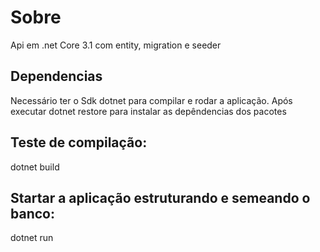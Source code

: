 # Sobre

Api em .net Core 3.1 com entity, migration e seeder

## Dependencias

Necessário ter o Sdk dotnet para compilar e rodar a aplicação. Após executar dotnet restore para instalar as depêndencias dos pacotes 

## Teste de compilação:
dotnet build

## Startar a aplicação estruturando e semeando o banco:
dotnet run
